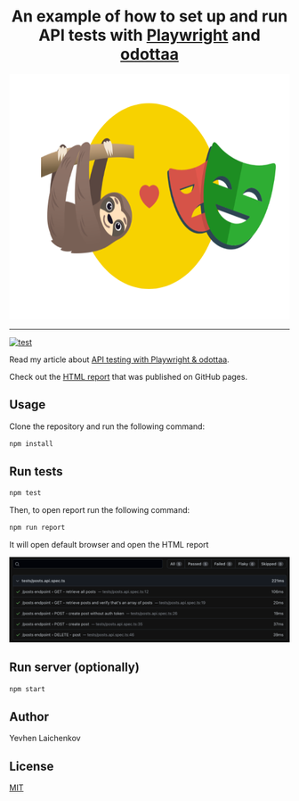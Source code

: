 <div align="center">
<h1 align="center">An example of how to set up and run API tests with <a href="https://playwright.dev/">Playwright</a> and <a href="https://github.com/elaichenkov/odottaa">odottaa</a></h1>
  <img
    height="440"
    width="660"
    alt="sloth"
    src="./assets/playwright-odottaa.png"
  />
</div>

---
[![test](https://github.com/elaichenkov/playwright-api-testing-example/actions/workflows/playwright.yml/badge.svg)](https://github.com/elaichenkov/playwright-api-testing-example/actions/workflows/playwright.yml)

Read my article about [API testing with Playwright & odottaa](https://elaichenkov.medium.com/api-testing-with-playwright-odottaa-77451917342f).

Check out the [HTML report](https://elaichenkov.github.io/playwright-api-testing-example) that was published on GitHub pages.

## Usage

Clone the repository and run the following command:

```sh
npm install
```

## Run tests

```sh
npm test
```

Then, to open report run the following command:

```sh
npm run report
```

It will open default browser and open the HTML report

![html report](assets/html-report.png)

## Run server (optionally)

```sh
npm start
```

## Author

Yevhen Laichenkov

## License

[MIT](LICENSE)
